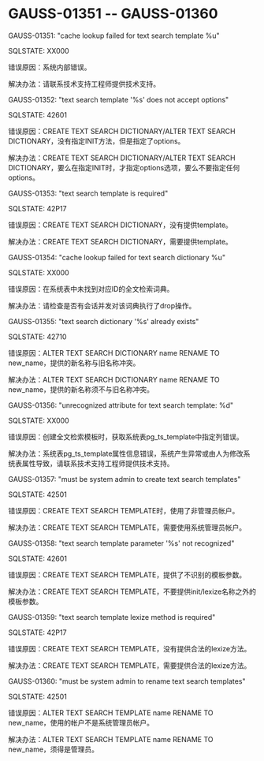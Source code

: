 # GAUSS-01351 -- GAUSS-01360<a name="ZH-CN_TOPIC_0302073474"></a>

GAUSS-01351: "cache lookup failed for text search template %u"

SQLSTATE: XX000

错误原因：系统内部错误。

解决办法：请联系技术支持工程师提供技术支持。

GAUSS-01352: "text search template '%s' does not accept options"

SQLSTATE: 42601

错误原因：CREATE TEXT SEARCH DICTIONARY/ALTER TEXT SEARCH DICTIONARY，没有指定INIT方法，但是指定了options。

解决办法：CREATE TEXT SEARCH DICTIONARY/ALTER TEXT SEARCH DICTIONARY，要么在指定INIT时，才指定options选项，要么不要指定任何options。

GAUSS-01353: "text search template is required"

SQLSTATE: 42P17

错误原因：CREATE TEXT SEARCH DICTIONARY，没有提供template。

解决办法：CREATE TEXT SEARCH DICTIONARY，需要提供template。

GAUSS-01354: "cache lookup failed for text search dictionary %u"

SQLSTATE: XX000

错误原因：在系统表中未找到对应ID的全文检索词典。

解决办法：请检查是否有会话并发对该词典执行了drop操作。

GAUSS-01355: "text search dictionary '%s' already exists"

SQLSTATE: 42710

错误原因：ALTER TEXT SEARCH DICTIONARY name RENAME TO new\_name，提供的新名称与旧名称冲突。

解决办法：ALTER TEXT SEARCH DICTIONARY name RENAME TO new\_name，提供的新名称须不与旧名称冲突。

GAUSS-01356: "unrecognized attribute for text search template: %d"

SQLSTATE: XX000

错误原因：创建全文检索模板时，获取系统表pg\_ts\_template中指定列错误。

解决办法：系统表pg\_ts\_template属性信息错误，系统产生异常或由人为修改系统表属性导致，请联系技术支持工程师提供技术支持。

GAUSS-01357: "must be system admin to create text search templates"

SQLSTATE: 42501

错误原因：CREATE TEXT SEARCH TEMPLATE时，使用了非管理员帐户。

解决办法：CREATE TEXT SEARCH TEMPLATE，需要使用系统管理员帐户。

GAUSS-01358: "text search template parameter '%s' not recognized"

SQLSTATE: 42601

错误原因：CREATE TEXT SEARCH TEMPLATE，提供了不识别的模板参数。

解决办法：CREATE TEXT SEARCH TEMPLATE，不要提供init/lexize名称之外的模板参数。

GAUSS-01359: "text search template lexize method is required"

SQLSTATE: 42P17

错误原因：CREATE TEXT SEARCH TEMPLATE，没有提供合法的lexize方法。

解决办法：CREATE TEXT SEARCH TEMPLATE，需要提供合法的lexize方法。

GAUSS-01360: "must be system admin to rename text search templates"

SQLSTATE: 42501

错误原因：ALTER TEXT SEARCH TEMPLATE name RENAME TO new\_name，使用的帐户不是系统管理员帐户。

解决办法：ALTER TEXT SEARCH TEMPLATE name RENAME TO new\_name，须得是管理员。


